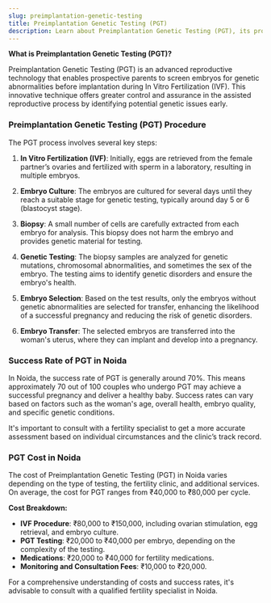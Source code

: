 ```yaml
---
slug: preimplantation-genetic-testing
title: Preimplantation Genetic Testing (PGT)
description: Learn about Preimplantation Genetic Testing (PGT), its procedure, success rates in Noida, and associated costs.
---
```


**What is Preimplantation Genetic Testing (PGT)?**

Preimplantation Genetic Testing (PGT) is an advanced reproductive technology that enables prospective parents to screen embryos for genetic abnormalities before implantation during In Vitro Fertilization (IVF). This innovative technique offers greater control and assurance in the assisted reproductive process by identifying potential genetic issues early.

### Preimplantation Genetic Testing (PGT) Procedure

The PGT process involves several key steps:

1. **In Vitro Fertilization (IVF)**: Initially, eggs are retrieved from the female partner’s ovaries and fertilized with sperm in a laboratory, resulting in multiple embryos.

2. **Embryo Culture**: The embryos are cultured for several days until they reach a suitable stage for genetic testing, typically around day 5 or 6 (blastocyst stage).

3. **Biopsy**: A small number of cells are carefully extracted from each embryo for analysis. This biopsy does not harm the embryo and provides genetic material for testing.

4. **Genetic Testing**: The biopsy samples are analyzed for genetic mutations, chromosomal abnormalities, and sometimes the sex of the embryo. The testing aims to identify genetic disorders and ensure the embryo's health.

5. **Embryo Selection**: Based on the test results, only the embryos without genetic abnormalities are selected for transfer, enhancing the likelihood of a successful pregnancy and reducing the risk of genetic disorders.

6. **Embryo Transfer**: The selected embryos are transferred into the woman's uterus, where they can implant and develop into a pregnancy.

### Success Rate of PGT in Noida

In Noida, the success rate of PGT is generally around 70%. This means approximately 70 out of 100 couples who undergo PGT may achieve a successful pregnancy and deliver a healthy baby. Success rates can vary based on factors such as the woman's age, overall health, embryo quality, and specific genetic conditions.

It's important to consult with a fertility specialist to get a more accurate assessment based on individual circumstances and the clinic’s track record.

### PGT Cost in Noida

The cost of Preimplantation Genetic Testing (PGT) in Noida varies depending on the type of testing, the fertility clinic, and additional services. On average, the cost for PGT ranges from ₹40,000 to ₹80,000 per cycle.

**Cost Breakdown:**

- **IVF Procedure**: ₹80,000 to ₹150,000, including ovarian stimulation, egg retrieval, and embryo culture.
- **PGT Testing**: ₹20,000 to ₹40,000 per embryo, depending on the complexity of the testing.
- **Medications**: ₹20,000 to ₹40,000 for fertility medications.
- **Monitoring and Consultation Fees**: ₹10,000 to ₹20,000.

For a comprehensive understanding of costs and success rates, it's advisable to consult with a qualified fertility specialist in Noida.
